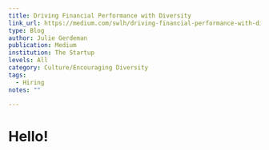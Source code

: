 ```yaml
---
title: Driving Financial Performance with Diversity
link_url: https://medium.com/swlh/driving-financial-performance-with-diversity-43eba2de0315
type: Blog
author: Julie Gerdeman
publication: Medium
institution: The Startup
levels: All
category: Culture/Encouraging Diversity
tags:
  - Hiring
notes: ""

---
```


# Hello!
